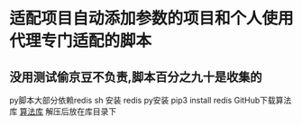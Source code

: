 # 适配项目自动添加参数的项目和个人使用代理专门适配的脚本
## 没用测试偷京豆不负责,脚本百分之九十是收集的
py脚本大部分依赖redis
sh 安装
    redis
py安装
    pip3 install redis
GitHub下载算法库
[算法库](https://github.com/HarbourJ/HarbourToulu/releases/tag/2.0)
解压后放在库目录下